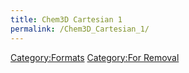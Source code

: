 ```yaml
---
title: Chem3D Cartesian 1
permalink: /Chem3D_Cartesian_1/
---
```


[Category:Formats](/Category:Formats "wikilink") [Category:For Removal](/Category:For_Removal "wikilink")